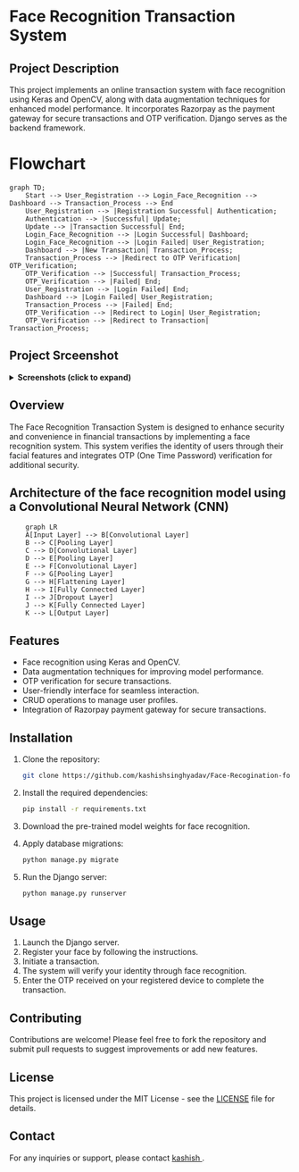 # Face Recognition Transaction System

## Project Description

This project implements an online transaction system with face recognition using Keras and OpenCV, along with data augmentation techniques for enhanced model performance. It incorporates Razorpay as the payment gateway for secure transactions and OTP verification. Django serves as the backend framework.

# Flowchart
```mermaid
graph TD;
    Start --> User_Registration --> Login_Face_Recognition --> Dashboard --> Transaction_Process --> End
    User_Registration --> |Registration Successful| Authentication;
    Authentication --> |Successful| Update;
    Update --> |Transaction Successful| End;
    Login_Face_Recognition --> |Login Successful| Dashboard;
    Login_Face_Recognition --> |Login Failed| User_Registration;
    Dashboard --> |New Transaction| Transaction_Process;
    Transaction_Process --> |Redirect to OTP Verification| OTP_Verification;
    OTP_Verification --> |Successful| Transaction_Process;
    OTP_Verification --> |Failed| End;
    User_Registration --> |Login Failed| End;
    Dashboard --> |Login Failed| User_Registration;
    Transaction_Process --> |Failed| End;
    OTP_Verification --> |Redirect to Login| User_Registration;
    OTP_Verification --> |Redirect to Transaction| Transaction_Process;
```


## Project Srceenshot
<details>
<summary><strong>Screenshots (click to expand)</strong></summary>

<!-- Add your screenshots here -->
## Home Page

![Screenshot 1](https://github.com/kashishsinghyadav/SecureFaceTx-Face-Recogination-for-online-Transaction-system/assets/117498422/d59d1454-9b89-4c72-9c3d-17037ae3fc8d)

## Registration Page
    # user register themselves using credential
    ``` 
    faceid(unique),
    Name,
    email,
    address,
    Phone number,
    uploadimage
    ```
![Screenshot (2)](https://github.com/kashishsinghyadav/SecureFaceTx-Face-Recogination-for-online-Transaction-system/assets/117498422/d0792921-275c-409e-b322-457de0ad799c)


## Login 
    # It done by the real time camera 



![Screenshot (70)](https://github.com/kashishsinghyadav/SecureFaceTx-Face-Recogination-for-online-Transaction-system/assets/117498422/3137293b-a741-4660-98eb-1c7aa61da910)



## User Dashboard
    # the specifc user dashboard which user login successfully


![Screenshot (3)](https://github.com/kashishsinghyadav/SecureFaceTx-Face-Recogination-for-online-Transaction-system/assets/117498422/705dfdbf-0d4a-4ce4-ba12-d1a8ff0e65fe)

 ## User details 
    #  user also update thier details upload their image
    
![Screenshot (24)](https://github.com/kashishsinghyadav/SecureFaceTx-Face-Recogination-for-online-Transaction-system/assets/117498422/ce521f7e-f24f-4bd5-b3e8-02d1547333b4)


## Transaction Page 
Intergrate Razorpay  Payment gateway 

step 1:
    
![Screenshot (34)](https://github.com/kashishsinghyadav/SecureFaceTx-Face-Recogination-for-online-Transaction-system/assets/117498422/e690641d-80f7-40c2-8d80-3557785cb477)

step 2:


![Screenshot (36)](https://github.com/kashishsinghyadav/SecureFaceTx-Face-Recogination-for-online-Transaction-system/assets/117498422/30fca85a-ac8d-45cc-8829-cfea38d40ea3)

step3 3:
    

![Screenshot (37)](https://github.com/kashishsinghyadav/SecureFaceTx-Face-Recogination-for-online-Transaction-system/assets/117498422/1938bd24-d1d0-45ff-9858-ec0b62b14593)


step 4:



![Screenshot (38)](https://github.com/kashishsinghyadav/SecureFaceTx-Face-Recogination-for-online-Transaction-system/assets/117498422/5e850a43-d996-45ea-8e01-7a1b78020a41)


step 5:
     
![Screenshot (39)](https://github.com/kashishsinghyadav/SecureFaceTx-Face-Recogination-for-online-Transaction-system/assets/117498422/d82a44b3-fa65-4192-94de-2f3a4337d84e)



## OTP Page
    # user enter the register email

![Screenshot (18)](https://github.com/kashishsinghyadav/SecureFaceTx-Face-Recogination-for-online-Transaction-system/assets/117498422/9a30fc81-65e5-4efc-9ef4-a89da30815a9)

## Verification Page
    # user enter the otp(6 digits) which is send to mail



![Screenshot (22)](https://github.com/kashishsinghyadav/SecureFaceTx-Face-Recogination-for-online-Transaction-system/assets/117498422/5bc2731c-930e-4497-8ddb-b878a2690457)


## Successful Transaction
    # if otp is authenticate then transaction became succesful

![Screenshot (23)](https://github.com/kashishsinghyadav/SecureFaceTx-Face-Recogination-for-online-Transaction-system/assets/117498422/1ff6548c-81a5-43b9-8ea1-58eabf048230)





<!-- Add more screenshots as needed -->


</details>

## Overview

The Face Recognition Transaction System is designed to enhance security and convenience in financial transactions by implementing a face recognition system. This system verifies the identity of users through their facial features and integrates OTP (One Time Password) verification for additional security.

## Architecture of the face recognition model using a Convolutional Neural Network (CNN)
    
```mermaid
    graph LR
    A[Input Layer] --> B[Convolutional Layer]
    B --> C[Pooling Layer]
    C --> D[Convolutional Layer]
    D --> E[Pooling Layer]
    E --> F[Convolutional Layer]
    F --> G[Pooling Layer]
    G --> H[Flattening Layer]
    H --> I[Fully Connected Layer]
    I --> J[Dropout Layer]
    J --> K[Fully Connected Layer]
    K --> L[Output Layer]

```


## Features

- Face recognition using Keras and OpenCV.
- Data augmentation techniques for improving model performance.
- OTP verification for secure transactions.
- User-friendly interface for seamless interaction.
- CRUD operations to manage user profiles.
- Integration of Razorpay payment gateway for secure transactions.


## Installation

1. Clone the repository:

    ```bash
    git clone https://github.com/kashishsinghyadav/Face-Recogination-for-online-transaction-.git
    ```

2. Install the required dependencies:

    ```bash
    pip install -r requirements.txt
    ```

3. Download the pre-trained model weights for face recognition.

4. Apply database migrations:

    ```bash
    python manage.py migrate
    ```

5. Run the Django server:

    ```bash
    python manage.py runserver
    ```

## Usage

1. Launch the Django server.
2. Register your face by following the instructions.
3. Initiate a transaction.
4. The system will verify your identity through face recognition.
5. Enter the OTP received on your registered device to complete the transaction.

## Contributing

Contributions are welcome! Please feel free to fork the repository and submit pull requests to suggest improvements or add new features.

## License

This project is licensed under the MIT License - see the [LICENSE](LICENSE) file for details.

## Contact

For any inquiries or support, please contact [kashish ](mailto:kashishhsinghhh@gmail.com).




